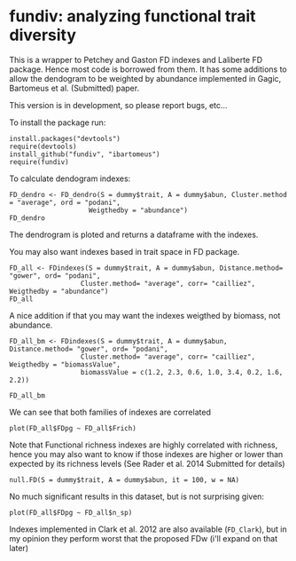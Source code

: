 fundiv: analyzing functional trait diversity
========================================================

This is a wrapper to Petchey and Gaston FD indexes and Laliberte FD package. Hence most code is borrowed from them. It has some additions to allow the dendogram to be weighted by abundance implemented in Gagic, Bartomeus et al. (Submitted) paper.

This version is in development, so please report bugs, etc...

To install the package run:

```{r}
install.packages("devtools")
require(devtools)
install_github("fundiv", "ibartomeus")
require(fundiv)
```

To calculate dendogram indexes:

```{r}
FD_dendro <- FD_dendro(S = dummy$trait, A = dummy$abun, Cluster.method = "average", ord = "podani",
                    Weigthedby = "abundance")
FD_dendro
```

The dendrogram is ploted and returns a dataframe with the indexes.


You may also want indexes based in trait space in FD package.

```{r}
FD_all <- FDindexes(S = dummy$trait, A = dummy$abun, Distance.method= "gower", ord= "podani", 
                  Cluster.method= "average", corr= "cailliez", Weigthedby = "abundance")
FD_all
```

A nice addition if that you may want the indexes weigthed by biomass, not abundance.

```{r}
FD_all_bm <- FDindexes(S = dummy$trait, A = dummy$abun, Distance.method= "gower", ord= "podani", 
                  Cluster.method= "average", corr= "cailliez", Weigthedby = "biomassValue",
                  biomassValue = c(1.2, 2.3, 0.6, 1.0, 3.4, 0.2, 1.6, 2.2))

FD_all_bm
```

We can see that both families of indexes are correlated

```plot(FD_all$FDpg ~ FD_all$Frich)```

Note that Functional richness indexes are highly correlated with richness, hence you may also want to know if those indexes are higher or lower than expected by its richness levels (See Rader et al. 2014 Submitted for details)

```{r}
null.FD(S = dummy$trait, A = dummy$abun, it = 100, w = NA)
```

No much significant results in this dataset, but is not surprising given:

```plot(FD_all$FDpg ~ FD_all$n_sp)```

Indexes implemented in Clark et al. 2012 are also available (`FD_Clark`), but in my opinion they perform worst that the proposed FDw (i'll expand on that later)


